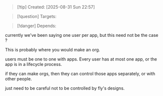 
>[!tip] Created: [2025-08-31 Sun 22:57]

>[!question] Targets: 

>[!danger] Depends: 

currently we've been saying one user per app, but this need not be the case ?

This is probably where you would make an org.

users must be one to one with apps.
Every user has at most one app, or the app is in a lifecycle process.

if they can make orgs, then they can control those apps separately, or with other people.

just need to be careful not to be controlled by fly's designs.
